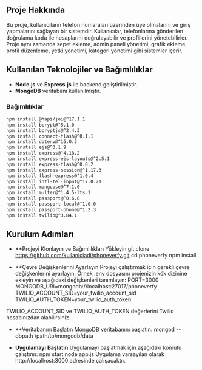 ## Proje Hakkında

Bu proje, kullanıcıların telefon numaraları üzerinden üye olmalarını ve giriş yapmalarını sağlayan bir sistemdir. Kullanıcılar, telefonlarına gönderilen doğrulama kodu ile hesaplarını doğrulayabilir ve profillerini yönetebilirler. Proje aynı zamanda sepet ekleme, admin paneli yönetimi, grafik ekleme, profil düzenleme, yetki yönetimi, kategori yönetimi gibi sistemler içerir.

## Kullanılan Teknolojiler ve Bağımlılıklar

- **Node.js** ve **Express.js** ile backend geliştirilmiştir.
- **MongoDB** veritabanı kullanılmıştır.

### Bağımlılıklar

```bash
npm install @hapi/joi@^17.1.1
npm install bcrypt@^5.1.0
npm install bcryptjs@^2.4.3
npm install connect-flash@^0.1.1
npm install dotenv@^16.0.3
npm install ejs@^3.1.9
npm install express@^4.18.2
npm install express-ejs-layouts@^2.5.1
npm install express-flash@^0.0.2
npm install express-session@^1.17.3
npm install flash-express@^1.0.4
npm install intl-tel-input@^17.0.21
npm install mongoose@^7.1.0
npm install multer@^1.4.5-lts.1
npm install passport@^0.6.0
npm install passport-local@^1.0.0
npm install passport-phone@^1.2.3
npm install twilio@^3.84.1
```


## Kurulum Adımları

- **Projeyi Klonlayın ve Bağımlılıkları Yükleyin
git clone https://github.com/kullaniciadi/phoneverfy.git
cd phoneverfy
npm install

- **Çevre Değişkenlerini Ayarlayın
Projeyi çalıştırmak için gerekli çevre değişkenlerini ayarlayın. Örnek .env dosyasını projenizin kök dizinine ekleyin ve aşağıdaki değişkenleri tanımlayın:
PORT=3000
MONGODB_URI=mongodb://localhost:27017/phoneverfy
TWILIO_ACCOUNT_SID=your_twilio_account_sid
TWILIO_AUTH_TOKEN=your_twilio_auth_token

TWILIO_ACCOUNT_SID ve TWILIO_AUTH_TOKEN değerlerini Twilio hesabınızdan alabilirsiniz.


- **Veritabanını Başlatın
MongoDB veritabanını başlatın:
mongod --dbpath /path/to/mongodb/data

- **Uygulamayı Başlatın**
Uygulamayı başlatmak için aşağıdaki komutu çalıştırın:
npm start
node app.js
Uygulama varsayılan olarak http://localhost:3000 adresinde çalışacaktır.



